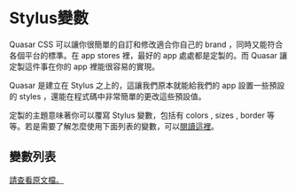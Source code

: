 # Stylus變數
Quasar CSS 可以讓你很簡單的自訂和修改適合你自己的 brand ，同時又能符合各個平台的標準。在 app stores 裡，最好的 app 處處都是定製的。而 Quasar 讓定製這件事在你的 app 裡能很容易的實現。

Quasar 是建立在 Stylus 之上的，這讓我們原本就能給我們的 app 設置一些預設的 styles ，還能在程式碼中非常簡單的更改這些預設值。

定製的主題意味著你可以覆寫 Stylus 變數，包括有 colors , sizes , border 等等。若是需要了解怎麼使用下面列表的變數，可以[閱讀這裡](https://v0-17.quasar-framework.org/guide/quasar-theming.html)。

## 變數列表
[請查看原文檔。](https://v0-17.quasar-framework.org/components/stylus-variables.html#Variables-List)